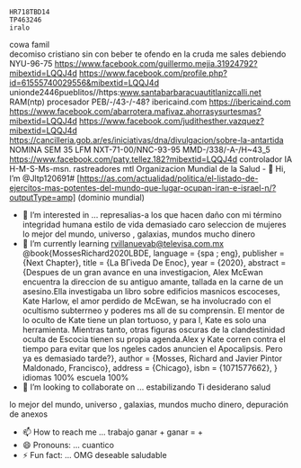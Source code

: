     HR718TBD14
    TP463246
    iralo
cowa famil    
decomiso cristiano
sin con beber te ofendo en la cruda me sales debiendo
NYU-96-75
https://www.facebook.com/guillermo.mejia.31924792?mibextid=LQQJ4d
https://www.facebook.com/profile.php?id=61555740029556&mibextid=LQQJ4d
unionde2446pueblitos//https:www.santabarbaracuautitlanizcalli.net
    RAM(ntp) procesador 
    PEB/-/43-/-48?
    ibericaind.com
    https://ibericaind.com
    https://www.facebook.com/abarrotera.mafivaz.ahorrasysurtesmas?mibextid=LQQJ4d
    https://www.facebook.com/judithesther.vazquez?mibextid=LQQJ4d
    https://cancilleria.gob.ar/es/iniciativas/dna/divulgacion/sobre-la-antartida
    NOMINA SEM 35 LFM
    NXT-71-00/NNC-93-95
    MMD-/338/-A-/H~43_5
https://www.facebook.com/paty.tellez.182?mibextid=LQQJ4d
controlador IA H-M-S-Ms-msn. rastreadores mtl Organizacion Mundial de la Salud - 👋 Hi, I’m @Jltp120691# 
[https://as.com/actualidad/politica/el-listado-de-ejercitos-mas-potentes-del-mundo-que-lugar-ocupan-iran-e-israel-n/?outputType=amp]
(dominio mundial)
- 👀 I’m interested in ...
represalias-a los que hacen daño con mi término integridad humana 
estilo de vida demasiado caro 
seleccion de mujeres 
lo mejor del mundo, universo , galaxias, mundos
mucho dinero
- 🌱 I’m currently learning 
rvillanuevab@televisa.com.mx
@book{MossesRichard2020LBDE,
language = {spa ; eng},
publisher = {Next Chapter},
title = {La BГіveda De Enoc},
year = {2020},
abstract = {Despues de un gran avance en una investigacion, Alex McEwan encuentra la direccion de su antiguo amante, tallada en la carne de un asesino.Ella investigaba un libro sobre edificios masnicos escoceses, Kate Harlow, el amor perdido de McEwan, se ha involucrado con el ocultismo subterrneo y poderes ms all de su comprensin. El mentor de lo oculto de Kate tiene un plan tortuoso, y para l, Kate es solo una herramienta. Mientras tanto, otras figuras oscuras de la clandestinidad oculta de Escocia tienen su propia agenda.Alex y Kate corren contra el tiempo para evitar que los ngeles cados anuncien el Apocalipsis. Pero ya es demasiado tarde?},
author = {Mosses, Richard and Javier Pintor Maldonado, Francisco},
address = {Chicago},
isbn = {1071577662},
}
idiomas 100%
escuela 100%
- 💞️ I’m looking to collaborate on ...
estabilizando
    Ti desiderano 
salud

lo mejor del mundo, universo , galaxias, mundos
mucho dinero, depuración de anexos 
- 📫 How to reach me ...
trabajo ganar + ganar = +
- 😄 Pronouns: ...
cuantico 
- ⚡ Fun fact: ...
OMG
deseable 
saludable 


<!---
Jltp120691/Jltp120691 is a ✨ special ✨ repository because its `README.md` (this file) appears on your GitHub profile.
You can click the Preview link to take a look at your changes.
--->
